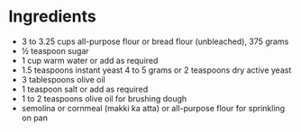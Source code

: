 # Ingredients 
* 3 to 3.25 cups all-purpose flour or bread flour (unbleached), 375 grams
* ½ teaspoon sugar
* 1 cup warm water or add as required
* 1.5 teaspoons instant yeast 4 to 5 grams or 2 teaspoons dry active yeast
* 3 tablespoons olive oil
* 1 teaspoon salt or add as required
* 1 to 2 teaspoons olive oil for brushing dough
* semolina or cornmeal (makki ka atta) or all-purpose flour for sprinkling on pan